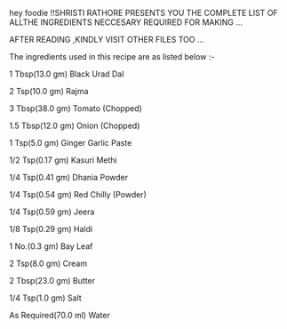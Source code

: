 hey foodie !!SHRISTI RATHORE PRESENTS YOU THE COMPLETE LIST OF ALLTHE INGREDIENTS NECCESARY REQUIRED FOR MAKING ...

AFTER READING ,KINDLY VISIT OTHER FILES TOO ...

The ingredients used in this recipe are as listed below :-


1 Tbsp(13.0 gm) Black Urad Dal

2 Tsp(10.0 gm) Rajma

3 Tbsp(38.0 gm) Tomato (Chopped)

1.5 Tbsp(12.0 gm) Onion (Chopped)

1 Tsp(5.0 gm) Ginger Garlic Paste

1/2 Tsp(0.17 gm) Kasuri Methi

1/4 Tsp(0.41 gm) Dhania Powder

1/4 Tsp(0.54 gm) Red Chilly (Powder)

1/4 Tsp(0.59 gm) Jeera

1/8 Tsp(0.29 gm) Haldi

1 No.(0.3 gm) Bay Leaf

2 Tsp(8.0 gm) Cream

2 Tbsp(23.0 gm) Butter

1/4 Tsp(1.0 gm) Salt

As Required(70.0 ml) Water




